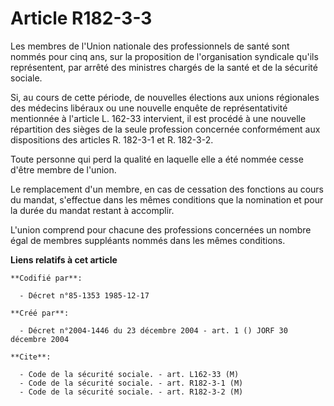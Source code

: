# Article R182-3-3

Les membres de l'Union nationale des professionnels de santé sont nommés pour cinq ans, sur la proposition de l'organisation
syndicale qu'ils représentent, par arrêté des ministres chargés de la santé et de la sécurité sociale.

Si, au cours de cette période, de nouvelles élections aux unions régionales des médecins libéraux ou une nouvelle enquête de
représentativité mentionnée à l'article L. 162-33 intervient, il est procédé à une nouvelle répartition des sièges de la
seule profession concernée conformément aux dispositions des articles R. 182-3-1 et R. 182-3-2.

Toute personne qui perd la qualité en laquelle elle a été nommée cesse d'être membre de l'union.

Le remplacement d'un membre, en cas de cessation des fonctions au cours du mandat, s'effectue dans les mêmes conditions que
la nomination et pour la durée du mandat restant à accomplir.

L'union comprend pour chacune des professions concernées un nombre égal de membres suppléants nommés dans les mêmes
conditions.

**Liens relatifs à cet article**

	**Codifié par**:

	  - Décret n°85-1353 1985-12-17

	**Créé par**:

	  - Décret n°2004-1446 du 23 décembre 2004 - art. 1 () JORF 30 décembre 2004

	**Cite**:

	  - Code de la sécurité sociale. - art. L162-33 (M)
	  - Code de la sécurité sociale. - art. R182-3-1 (M)
	  - Code de la sécurité sociale. - art. R182-3-2 (M)
